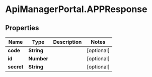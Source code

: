 # ApiManagerPortal.APPResponse

## Properties
Name | Type | Description | Notes
------------ | ------------- | ------------- | -------------
**code** | **String** |  | [optional] 
**id** | **Number** |  | [optional] 
**secret** | **String** |  | [optional] 


